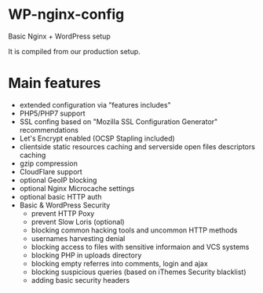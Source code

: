 # WP-nginx-config
Basic Nginx + WordPress setup

It is compiled from our production setup.

# Main features
- extended configuration via "features includes"
- PHP5/PHP7 support
- SSL confing based on "Mozilla SSL Configuration Generator" recommendations
- Let's Encrypt enabled (OCSP Stapling included)
- clientside static resources caching and serverside open files descriptors caching
- gzip compression
- CloudFlare support
- optional GeoIP blocking
- optional Nginx Microcache settings
- optional basic HTTP auth
- Basic & WordPress Security
  - prevent HTTP Poxy
  - prevent Slow Loris (optional)
  - blocking common hacking tools and uncommon HTTP methods
  - usernames harvesting denial
  - blocking access to files with sensitive informaion and VCS systems
  - blocking PHP in uploads directory
  - blocking empty referres into comments, login and ajax
  - blocking suspicious queries (based on iThemes Security blacklist)
  - adding basic security headers

